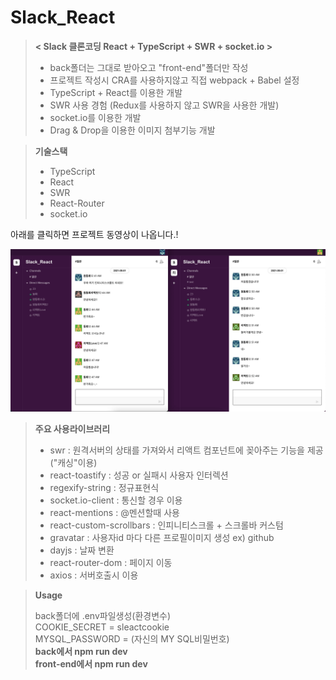 # Slack_React

> <b>< Slack 클론코딩 React + TypeScript + SWR + socket.io ></b> </br>
>- back폴더는 그대로 받아오고 "front-end"폴더만 작성
>- 프로젝트 작성시 CRA를 사용하지않고 직접 webpack + Babel 설정
>- TypeScript + React를 이용한 개발
>- SWR 사용 경험 (Redux를 사용하지 않고 SWR을 사용한 개발)
>- socket.io를 이용한 개발
>- Drag & Drop을 이용한 이미지 첨부기능 개발

> <b>기술스택</b>
>- TypeScript
>- React
>- SWR
>- React-Router
>- socket.io

아래를 클릭하면 프로젝트 동영상이 나옵니다.!

[![영상을 보기위해 클릭해주세요](images/thumbnail.png)](https://user-images.githubusercontent.com/55338435/120220572-e8f1f580-c277-11eb-8be0-ce15ef784567.mp4)

> <b>주요 사용라이브러리</b>
>- swr : 원격서버의 상태를 가져와서 리액트 컴포넌트에 꽂아주는 기능을 제공 ("캐싱"이용)
>- react-toastify : 성공 or 실패시 사용자 인터렉션
>- regexify-string : 정규표현식
>- socket.io-client : 통신할 경우 이용
>- react-mentions : @멘션할때 사용
>- react-custom-scrollbars : 인피니티스크롤 + 스크롤바 커스텀
>- gravatar : 사용자id 마다 다른 프로필이미지 생성 ex) github
>- dayjs : 날짜 변환
>- react-router-dom : 페이지 이동
>- axios : 서버호출시 이용

> <b>Usage</b> <br/>
>
> back폴더에 .env파일생성(환경변수) <br/> 
> COOKIE_SECRET = sleactcookie <br/>
> MYSQL_PASSWORD = (자신의 MY SQL비밀번호) <br/>
> <b>back에서 npm run dev</b> <br/>
> <b>front-end에서 npm run dev</b>








